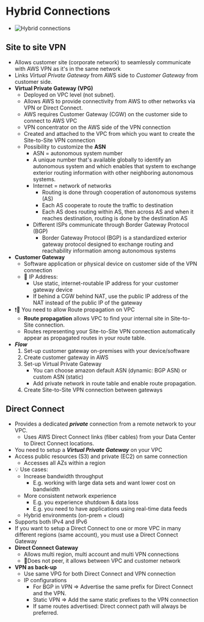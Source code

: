 # Hybrid Connections

- ![Hybrid connections](img/networking/hybrid-connections.png)

## Site to site VPN

- Allows customer site (corporate network) to seamlessly communicate with AWS VPN as it's in the same network
- Links *Virtual Private Gateway* from AWS side to *Customer Gateway* from customer side.
- **Virtual Private Gateway (VPG)**
  - Deployed on VPC level (not subnet).
  - Allows AWS to provide connectivity from AWS to other networks via VPN or Direct Connect.
  - AWS requires Customer Gateway (CGW) on the customer side to connect to AWS VPC
  - VPN concentrator on the AWS side of the VPN connection
  - Created and attached to the VPC from which you want to create the Site-to-Site VPN connection
  - Possibility to customize the **ASN**
    - ASN = autonomous system number
    - A unique number that's available globally to identify an autonomous system and which enables that system to exchange exterior routing information with other neighboring autonomous systems.
    - Internet = network of networks
      - Routing is done through cooperation of autonomous systems (AS)
      - Each AS cooperate to route the traffic to destination
      - Each AS does routing within AS, then across AS and when it reaches destination, routing is done by the destination AS
    - Different ISPs communicate through Border Gateway Protocol (BGP)
      - Border Gateway Protocol (BGP) is a standardized exterior gateway protocol designed to exchange routing and reachability information among autonomous systems
- **Customer Gateway**
  - Software application or physical device on customer side of the VPN connection
  - 📝 IP Address:
    - Use static, internet-routable IP address for your customer gateway device
    - If behind a CGW behind NAT, use the public IP address of the NAT instead of the public IP of the gateway
- ❗📝 You need to allow Route propagation on VPC
  - **Route propagation** allows VPC to find your internal site in Site-to-Site connection.
  - Routes representing your Site-to-Site VPN connection automatically appear as propagated routes in your route table.
- ***Flow***
    1. Set-up customer gateway on-premises with your device/software
    2. Create customer gateway in AWS
    3. Set-up Virtual Private Gateway
       - You can choose amazon default ASN (dynamic: BGP ASN) or custom ASN (static)
       - Add private network in route table and enable route propagation.
    4. Create Site-to-Site VPN connection between gateways

## Direct Connect

- Provides a dedicated ***private*** connection from a remote network to your VPC.
  - Uses AWS Direct Connect links (fiber cables) from your Data Center to Direct Connect locations.
- You need to setup a ***Virtual Private Gateway*** on your VPC
- Access public resources (S3) and private (EC2) on same connection
  - Accesses all AZs within a region
- 💡 Use cases:
  - Increase bandwidth throughput
    - E.g. working with large data sets and want lower cost on bandwidth
  - More consistent network experience
    - E.g. you experience shutdown & data loss
    - E.g. you need to have applications using real-time data feeds
  - Hybrid environments (on-prem + cloud)
- Supports both IPv4 and IPv6
- If you want to setup a Direct Connect to one or more VPC in many different regions (same account), you must use a Direct Connect Gateway
- **Direct Connect Gateway**
  - Allows multi region, multi account and multi VPN connections
  - 📝Does not peer, it allows between VPC and customer network
- **VPN as back-up**
  - Use same VPG for both Direct Connect and VPN connection
  - IP configurations
    - For BGP in VPN => Advertise the same prefix for Direct Connect and the VPN.
    - Static VPN => Add the same static prefixes to the VPN connection
    - If same routes advertised: Direct connect path will always be preferred.
